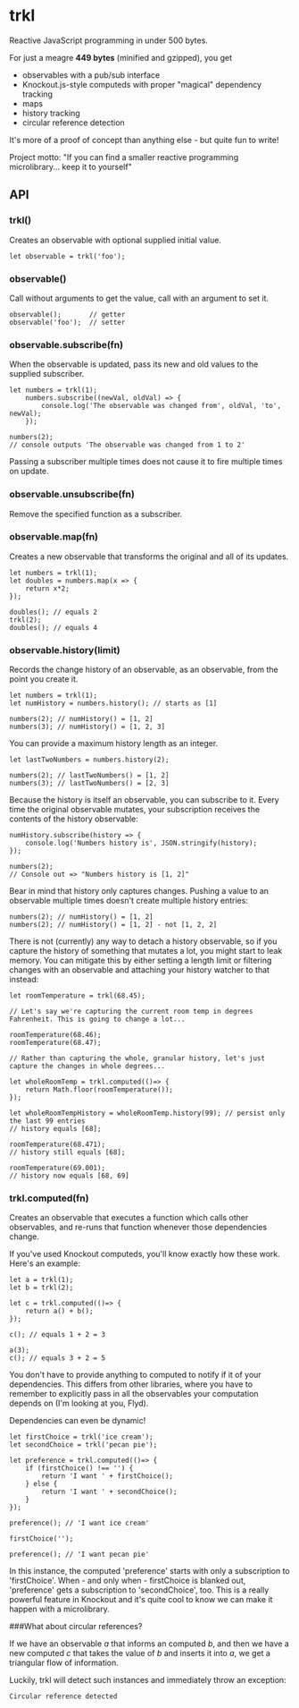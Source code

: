 # trkl
Reactive JavaScript programming in under 500 bytes.

For just a meagre **449 bytes** (minified and gzipped), you get

- observables with a pub/sub interface
- Knockout.js-style computeds with proper "magical" dependency tracking
- maps
- history tracking
- circular reference detection

It's more of a proof of concept than anything else - but quite fun to write!

Project motto: "If you can find a smaller reactive programming microlibrary... keep it to yourself"

## API

### trkl()
Creates an observable with optional supplied initial value.

    let observable = trkl('foo');

### observable()

Call without arguments to get the value, call with an argument to set it.

    observable();       // getter
    observable('foo');  // setter

### observable.subscribe(fn)

When the observable is updated, pass its new and old values to the supplied subscriber.

    let numbers = trkl(1);
        numbers.subscribe((newVal, oldVal) => {
            console.log('The observable was changed from', oldVal, 'to', newVal);
        });

    numbers(2);
    // console outputs 'The observable was changed from 1 to 2'

Passing a subscriber multiple times does not cause it to fire multiple times on update.

### observable.unsubscribe(fn)

Remove the specified function as a subscriber.

### observable.map(fn)

Creates a new observable that transforms the original and all of its updates.

    let numbers = trkl(1);
    let doubles = numbers.map(x => {
        return x*2;
    });

    doubles(); // equals 2
    trkl(2);
    doubles(); // equals 4

### observable.history(limit)

Records the change history of an observable, as an observable, from the point you create it.

    let numbers = trkl(1);
    let numHistory = numbers.history(); // starts as [1]
        
    numbers(2); // numHistory() = [1, 2]
    numbers(3); // numHistory() = [1, 2, 3]
    
You can provide a maximum history length as an integer.

    let lastTwoNumbers = numbers.history(2);
    
    numbers(2); // lastTwoNumbers() = [1, 2]
    numbers(3); // lastTwoNumbers() = [2, 3]
    
Because the history is itself an observable, you can subscribe to it. Every time the original observable mutates, your subscription receives the contents of the history observable:
    
    numHistory.subscribe(history => {
        console.log('Numbers history is', JSON.stringify(history);
    });
    
    numbers(2);
    // Console out => "Numbers history is [1, 2]"
    
Bear in mind that history only captures changes. Pushing a value to an observable multiple times doesn't create multiple history entries:

    numbers(2); // numHistory() = [1, 2]
    numbers(2); // numHistory() = [1, 2] - not [1, 2, 2]


There is not (currently) any way to detach a history observable, so if you capture the history of something that mutates a lot, you might start to leak memory. You can mitigate this by either setting a length limit or filtering changes with an observable and attaching your history watcher to that instead:

    let roomTemperature = trkl(68.45);
    
    // Let's say we're capturing the current room temp in degrees Fahrenheit. This is going to change a lot...
    
    roomTemperature(68.46);
    roomTemperature(68.47);
    
    // Rather than capturing the whole, granular history, let's just capture the changes in whole degrees...
    
    let wholeRoomTemp = trkl.computed(()=> {
        return Math.floor(roomTemperature());
    });
    
    let wholeRoomTempHistory = wholeRoomTemp.history(99); // persist only the last 99 entries
    // history equals [68];
    
    roomTemperature(68.471);
    // history still equals [68];
    
    roomTemperature(69.001);
    // history now equals [68, 69]
    

### trkl.computed(fn)

Creates an observable that executes a function which calls other observables, and re-runs that function whenever those dependencies change.

If you've used Knockout computeds, you'll know exactly how these work. Here's an example:

    let a = trkl(1);
    let b = trkl(2);

    let c = trkl.computed(()=> {
        return a() + b();
    });

    c(); // equals 1 + 2 = 3

    a(3);
    c(); // equals 3 + 2 = 5

You don't have to provide anything to computed to notify if it of your dependencies. This differs from other libraries, where you have to remember to explicitly pass in all the observables your computation depends on (I'm looking at you, Flyd).

Dependencies can even be dynamic!

    let firstChoice = trkl('ice cream');
    let secondChoice = trkl('pecan pie');

    let preference = trkl.computed(()=> {
        if (firstChoice() !== '') {
            return 'I want ' + firstChoice();
        } else {
            return 'I want ' + secondChoice();
        }
    });

    preference(); // 'I want ice cream'

    firstChoice('');

    preference(); // 'I want pecan pie'

In this instance, the computed 'preference' starts with only a subscription to 'firstChoice'. When - and only when - firstChoice is blanked out, 'preference' gets a subscription to 'secondChoice', too. This is a really powerful feature in Knockout and it's quite cool to know we can make it happen with a microlibrary.

###What about circular references?

If we have an observable *a* that informs an computed *b*, and then we have a new computed *c* that takes the value of *b* and inserts it into *a*, we get a triangular flow of information.

Luckily, trkl will detect such instances and immediately throw an exception:

    Circular reference detected
